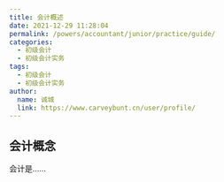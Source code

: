 ```yaml
---
title: 会计概述
date: 2021-12-29 11:28:04
permalink: /powers/accountant/junior/practice/guide/
categories: 
  - 初级会计
  - 初级会计实务
tags: 
  - 初级会计
  - 初级会计实务
author: 
  name: 诚城
  link: https://www.carveybunt.cn/user/profile/
---
```

## 会计概念
会计是……
